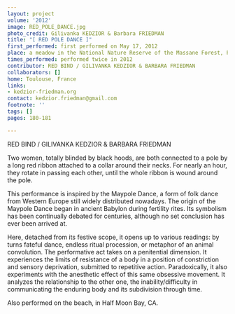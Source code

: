 ```yaml
---
layout: project
volume: '2012'
image: RED_POLE_DANCE.jpg
photo_credit: Gilivanka KEDZIOR & Barbara FRIEDMAN
title: "[ RED POLE DANCE ]"
first_performed: first performed on May 17, 2012
place: a meadow in the National Nature Reserve of the Massane Forest, Pyrénées-Orientales, France
times_performed: performed twice in 2012
contributor: RED BIND / GILIVANKA KEDZIOR & BARBARA FRIEDMAN
collaborators: []
home: Toulouse, France
links:
- kedzior-friedman.org
contact: kedzior.friedman@gmail.com
footnote: ''
tags: []
pages: 180-181

---
```


RED BIND / GILIVANKA KEDZIOR & BARBARA FRIEDMAN

Two women, totally blinded by black hoods, are both connected to a pole by a long red ribbon attached to a collar around their necks. For nearly an hour, they rotate in passing each other, until the whole ribbon is wound around the pole.

This performance is inspired by the Maypole Dance, a form of folk dance from Western Europe still widely distributed nowadays. The origin of the Maypole Dance began in ancient Babylon during fertility rites. Its symbolism has been continually debated for centuries, although no set conclusion has ever been arrived at.

Here, detached from its festive scope, it opens up to various readings: by turns fateful dance, endless ritual procession, or metaphor of an animal convolution. The performative act takes on a penitential dimension. It experiences the limits of resistance of a body in a position of constriction and sensory deprivation, submitted to repetitive action. Paradoxically, it also experiments with the anesthetic effect of this same obsessive movement. It analyzes the relationship to the other one, the inability/difficulty in communicating the enduring body and its subdivision through time.

Also performed on the beach, in Half Moon Bay, CA.

